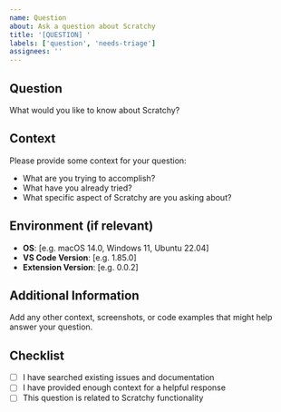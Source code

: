 ```yaml
---
name: Question
about: Ask a question about Scratchy
title: '[QUESTION] '
labels: ['question', 'needs-triage']
assignees: ''
---
```


## Question

What would you like to know about Scratchy?

## Context

Please provide some context for your question:
- What are you trying to accomplish?
- What have you already tried?
- What specific aspect of Scratchy are you asking about?

## Environment (if relevant)

- **OS**: [e.g. macOS 14.0, Windows 11, Ubuntu 22.04]
- **VS Code Version**: [e.g. 1.85.0]
- **Extension Version**: [e.g. 0.0.2]

## Additional Information

Add any other context, screenshots, or code examples that might help answer your question.

## Checklist

- [ ] I have searched existing issues and documentation
- [ ] I have provided enough context for a helpful response
- [ ] This question is related to Scratchy functionality 